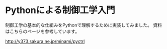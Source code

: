# Pythonによる制御工学入門

制御工学の基本的な仕組みをPythonで理解するために実装してみました。
資料はこちらのページを参考しています。

http://y373.sakura.ne.jp/minami/pyctrl


